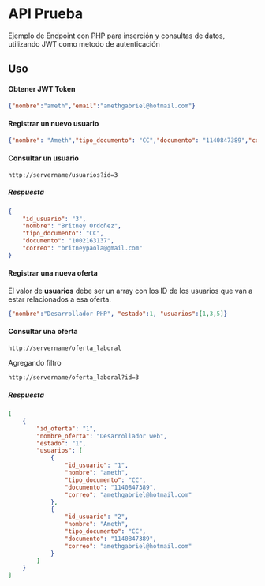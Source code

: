 # API Prueba	
Ejemplo de Endpoint con PHP para inserción y consultas de datos, utilizando JWT como metodo de autenticación

## Uso
#### Obtener JWT Token
```json
{"nombre":"ameth","email":"amethgabriel@hotmail.com"}
```
#### Registrar un nuevo usuario
```json
{"nombre": "Ameth","tipo_documento": "CC","documento": "1140847389","correo": "amethgabriel@hotmail.com"}
```
#### Consultar un usuario
    http://servername/usuarios?id=3
##### Respuesta
```json
{
    "id_usuario": "3",
    "nombre": "Britney Ordoñez",
    "tipo_documento": "CC",
    "documento": "1002163137",
    "correo": "britneypaola@gmail.com"
}
```
#### Registrar una nueva oferta
El valor de **usuarios** debe ser un array con los ID de los usuarios que van a estar relacionados a esa oferta.

```json
{"nombre":"Desarrollador PHP", "estado":1, "usuarios":[1,3,5]}
```
#### Consultar una oferta
    http://servername/oferta_laboral

Agregando filtro

    http://servername/oferta_laboral?id=3

##### Respuesta
```json
[
    {
        "id_oferta": "1",
        "nombre_oferta": "Desarrollador web",
        "estado": "1",
        "usuarios": [
            {
                "id_usuario": "1",
                "nombre": "ameth",
                "tipo_documento": "CC",
                "documento": "1140847389",
                "correo": "amethgabriel@hotmail.com"
            },
            {
                "id_usuario": "2",
                "nombre": "Ameth",
                "tipo_documento": "CC",
                "documento": "1140847389",
                "correo": "amethgabriel@hotmail.com"
            }
        ]
    }
]
```
